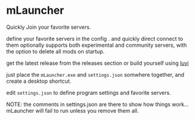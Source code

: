 # mLauncher



Quickly Join your favorite servers.

define your favorite servers in the config . and quickly  direct connect to them
optionally supports both experimental and community servers, with the option to delete all mods on startup.

get the latest release from the releases section or build yourself using [luvi](https://github.com/luvit/luvi)



just place the `mLauncher.exe` and `settings.json` somwhere together, and create a desktop shortcut.

edit `settings.json` to define program settings and favorite servers.

  NOTE: the comments in settings.json  are there to show how things work... mLauncher will fail to run unless you remove them all.
